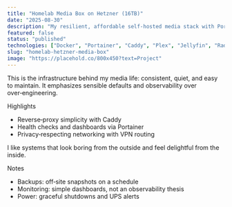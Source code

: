 ```yaml
---
title: "Homelab Media Box on Hetzner (16TB)"
date: "2025-08-30"
description: "My resilient, affordable self‑hosted media stack with Portainer, Caddy, VPN routing, and automated media management."
featured: false
status: "published"
technologies: ["Docker", "Portainer", "Caddy", "Plex", "Jellyfin", "Radarr", "Sonarr", "Lidarr", "qBittorrent", "ProtonVPN"]
slug: "homelab-hetzner-media-box"
image: "https://placehold.co/800x450?text=Project"
---
```


This is the infrastructure behind my media life: consistent, quiet, and easy to maintain. It emphasizes sensible defaults and observability over over‑engineering.

Highlights

- Reverse‑proxy simplicity with Caddy
- Health checks and dashboards via Portainer
- Privacy‑respecting networking with VPN routing

I like systems that look boring from the outside and feel delightful from the inside.

Notes

- Backups: off‑site snapshots on a schedule
- Monitoring: simple dashboards, not an observability thesis
- Power: graceful shutdowns and UPS alerts
